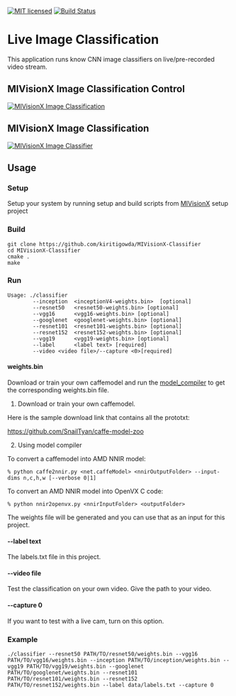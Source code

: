 [![MIT licensed](https://img.shields.io/badge/license-MIT-blue.svg)](https://opensource.org/licenses/MIT)
[![Build Status](https://travis-ci.org/kiritigowda/MIVisionX-Classifier.svg?branch=master)](https://travis-ci.org/kiritigowda/MIVisionX-Classifier)

# Live Image Classification

This application runs know CNN image classifiers on live/pre-recorded video stream.

## MIVisionX Image Classification Control
[![MIVisionX Image Classification](MIVisionX-ImageClassification.png)](https://github.com/kiritigowda/MIVisionX-setup) 

## MIVisionX Image Classification
[![MIVisionX Image Classifier](classifier.png)](https://github.com/kiritigowda/MIVisionX-setup) 

## Usage
### Setup
Setup your system by running setup and build scripts from [MIVisionX](https://github.com/kiritigowda/MIVisionX-setup) setup project
### Build
````
git clone https://github.com/kiritigowda/MIVisionX-Classifier
cd MIVisionX-Classifier
cmake .
make
````
### Run
```
Usage: ./classifier
        --inception  <inceptionV4-weights.bin>  [optional]
        --resnet50   <resnet50-weights.bin> [optional]
        --vgg16      <vgg16-weights.bin> [optional]
        --googlenet  <googlenet-weights.bin> [optional]
        --resnet101  <resnet101-weights.bin> [optional]
        --resnet152  <resnet152-weights.bin> [optional]
        --vgg19      <vgg19-weights.bin> [optional]
        --label      <label text> [required]
        --video <video file>/--capture <0>[required]
```

#### weights.bin
Download or train your own caffemodel and run the [model_compiler](https://github.com/GPUOpen-ProfessionalCompute-Libraries/amdovx-modules/tree/develop/utils/model_compiler) to get the corresponding weights.bin file.

1. Download or train your own caffemodel.

Here is the sample download link that contains all the prototxt: 

https://github.com/SnailTyan/caffe-model-zoo

2. Using model compiler

To convert a caffemodel into AMD NNIR model:
```
% python caffe2nnir.py <net.caffeModel> <nnirOutputFolder> --input-dims n,c,h,w [--verbose 0|1]
```

To convert an AMD NNIR model into OpenVX C code:

````
% python nnir2openvx.py <nnirInputFolder> <outputFolder>
````
The weights file will be generated and you can use that as an input for this project.

#### --label text

The labels.txt file in this project.
  
#### --video file
Test the classification on your own video. Give the path to your video.
  
#### --capture 0
If you want to test with a live cam, turn on this option.

### Example
```
./classifier --resnet50 PATH/TO/resnet50/weights.bin --vgg16 PATH/TO/vgg16/weights.bin --inception PATH/TO/inception/weights.bin --vgg19 PATH/TO/vgg19/weights.bin --googlenet PATH/TO/googlenet/weights.bin --resnet101 PATH/TO/resnet101/weights.bin --resnet152 PATH/TO/resnet152/weights.bin --label data/labels.txt --capture 0

```
